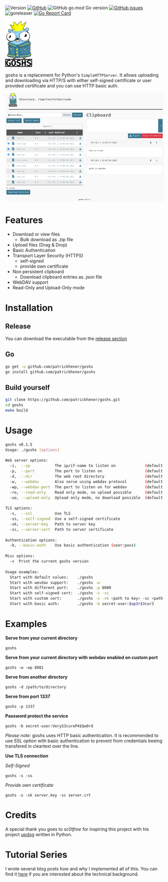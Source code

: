 ![Version](https://img.shields.io/badge/Version-v0.1.5-green)
[![GitHub](https://img.shields.io/github/license/patrickhener/goshs)](https://github.com/patrickhener/goshs/blob/master/LICENSE)
![GitHub go.mod Go version](https://img.shields.io/github/go-mod/go-version/patrickhener/goshs)
[![GitHub issues](https://img.shields.io/github/issues-raw/patrickhener/goshs)](https://github.com/patrickhener/goshs/issues)
![goreleaser](https://github.com/patrickhener/goshs/workflows/goreleaser/badge.svg)
[![Go Report Card](https://goreportcard.com/badge/github.com/patrickhener/goshs)](https://goreportcard.com/report/github.com/patrickhener/goshs)

<img src="https://github.com/patrickhener/image-cdn/blob/main/goshs-logo-github.png" alt="goshs-logo" width="85">

goshs is a replacement for Python's `SimpleHTTPServer`. It allows uploading and downloading via HTTP/S with either self-signed certificate or user provided certificate and you can use HTTP basic auth.

<kbd><img src="https://github.com/patrickhener/image-cdn/blob/main/goshs-screenshot.png" alt="goshs-screenshot"></kbd>

# Features
* Download or view files
  * Bulk download as .zip file
* Upload files (Drag & Drop)
* Basic Authentication
* Transport Layer Security (HTTPS)
  * self-signed
  * provide own certificate
* Non persistent clipboard
  * Download clipboard entries as .json file
* WebDAV support
* Read-Only and Upload-Only mode

# Installation

## Release
You can download the executable from the [release section](https://github.com/patrickhener/goshs/releases)

## Go

```bash
go get -u github.com/patrickhener/goshs
go install github.com/patrickhener/goshs
```

## Build yourself

```bash
git clone https://github.com/patrickhener/goshs.git
cd goshs
make build
```

# Usage

```bash
goshs v0.1.5
Usage: ./goshs [options]

Web server options:
  -i,  --ip           The ip/if-name to listen on             (default: 0.0.0.0)
  -p,  --port         The port to listen on                   (default: 8000)
  -d,  --dir          The web root directory                  (default: current working path)
  -w,  --webdav       Also serve using webdav protocol        (default: false)
  -wp, --webdav-port  The port to listen on for webdav        (default: 8001)
  -ro, --read-only    Read only mode, no upload possible      (default: false)
  -uo, --upload-only  Upload only mode, no download possible  (default: false)

TLS options:
  -s,  --ssl          Use TLS
  -ss, --self-signed  Use a self-signed certificate
  -sk, --server-key   Path to server key
  -sc, --server-cert  Path to server certificate

Authentication options:
  -b, --basic-auth    Use basic authentication (user:pass)

Misc options:
  -v  Print the current goshs version

Usage examples:
  Start with default values:    ./goshs
  Start with wevdav support:    ./goshs -w
  Start with different port:    ./goshs -p 8080
  Start with self-signed cert:  ./goshs -s -ss
  Start with custom cert:       ./goshs -s -sk <path to key> -sc <path to cert>
  Start with basic auth:        ./goshs -b secret-user:$up3r$3cur3
```

# Examples

**Serve from your current directory**

`goshs`

**Serve from your current directory with webdav enabled on custom port**

`goshs -w -wp 8081`

**Serve from another directory**

`goshs -d /path/to/directory`

**Serve from port 1337**

`goshs -p 1337`

**Password protect the service**

`goshs -b secret-user:VeryS3cureP4$$w0rd`

*Please note:* goshs uses HTTP basic authentication. It is recommended to use SSL option with basic authentication to prevent from credentials beeing transfered in cleartext over the line.

**Use TLS connection**

*Self-Signed*

`goshs -s -ss`

*Provide own certificate*

`goshs -s -sk server.key -sc server.crt`

# Credits

A special thank you goes to *sc0tfree* for inspiring this project with his project [updog](https://github.com/sc0tfree/updog) written in Python.

# Tutorial Series

I wrote several blog posts how and why I implemented all of this. You can find it [here](https://hesec.de/tags/goshs/) if you are interested about the technical background.
